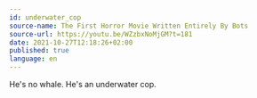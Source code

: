 ```yaml
---
id: underwater_cop
source-name: The First Horror Movie Written Entirely By Bots
source-url: https://youtu.be/WZzbxNoMjGM?t=181
date: 2021-10-27T12:18:26+02:00
published: true
language: en
---
```


He's no whale. He's an underwater cop.
